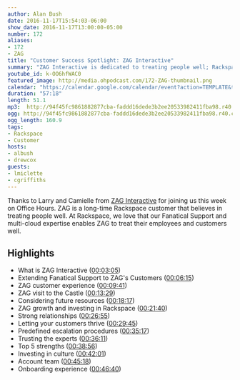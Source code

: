 ```yaml
---
author: Alan Bush
date: 2016-11-17T15:54:03-06:00
show_date: 2016-11-17T13:00:00-05:00
number: 172
aliases:
- 172
- ZAG
title: "Customer Success Spotlight: ZAG Interactive"
summary: "ZAG Interactive is dedicated to treating people well​; Rackspace helps them do it."
youtube_id: k-OO6hfWAC0
featured_image: http://media.ohpodcast.com/172-ZAG-thumbnail.png
calendar: "https://calendar.google.com/calendar/event?action=TEMPLATE&tmeid=Y2ZsaGVvMnY4Z2E1bmxxbWFnOHMzaTg4MGsgZmxwOXFtZW9mYWYwNTM4anU1Y21sb3Vic29AZw&tmsrc=flp9qmeofaf0538ju5cmloubso%40group.calendar.google.com"
duration: "57:18"
length: 51.1
mp3:  http://94f45fc9861882877cba-faddd16dede3b2ee20533982411fba98.r40.cf1.rackcdn.com/Customer%20Success%20Spotlight%20ZAG%20Interactive.mp3
ogg: http://94f45fc9861882877cba-faddd16dede3b2ee20533982411fba98.r40.cf1.rackcdn.com/Customer%20Success%20Spotlight%20ZAG%20Interactive.ogg
ogg_length: 160.9
tags:
- Rackspace
- Customer
hosts:
- albush
- drewcox
guests:
- lmiclette
- cgriffiths
---
```


<!--more-->

Thanks to Larry and Camielle from [ZAG Interactive](http://www.zaginteractive.com/) for joining us this week on Office Hours. ZAG is a long-time Rackspace customer that believes in treating people well. At Rackspace, we love that our Fanatical Support and multi-cloud expertise enables ZAG to treat their employees and customers well.

## Highlights

- What is ZAG Interactive ([00:03:05](https://youtu.be/OO6hfWAC0?t=00h03m05s))
- Extending Fanatical Support to ZAG's Customers ([00:06:15](https://youtu.be/OO6hfWAC0?t=00h06m15s))
- ZAG customer experience ([00:09:41](https://youtu.be/OO6hfWAC0?t=00h09m41s))
- ZAG visit to the Castle ([00:13:29](https://youtu.be/OO6hfWAC0?t=00h13m29s))
- Considering future resources ([00:18:17](https://youtu.be/OO6hfWAC0?t=00h18m17s))
- ZAG growth and investing in Rackspace ([00:21:40](https://youtu.be/OO6hfWAC0?t=00h21m40s))
- Strong relationships ([00:26:55](https://youtu.be/OO6hfWAC0?t=00h26m55s))
- Letting your customers thrive ([00:29:45](https://youtu.be/OO6hfWAC0?t=00h29m45s))
- Predefined escalation procedures ([00:35:17](https://youtu.be/OO6hfWAC0?t=00h35m17s))
- Trusting the experts ([00:36:11](https://youtu.be/OO6hfWAC0?t=00h36m11s))
- Top 5 strengths ([00:38:56](https://youtu.be/OO6hfWAC0?t=00h38m56s))
- Investing in culture ([00:42:01](https://youtu.be/OO6hfWAC0?t=00h42m01s))
- Account team ([00:45:18](https://youtu.be/OO6hfWAC0?t=00h45m18s))
- Onboarding experience ([00:46:40](https://youtu.be/OO6hfWAC0?t=00h46m40s))
